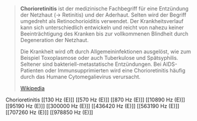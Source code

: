 > **Chorioretinitis** ist der medizinische Fachbegriff für eine Entzündung der Netzhaut (→ Retinitis) und der Aderhaut. Selten wird der Begriff umgedreht als Retinochorioiditis verwendet. Der Krankheitsverlauf kann sich unterschiedlich entwickeln und reicht von nahezu keiner Beeinträchtigung des Kranken bis zur vollkommenen Blindheit durch Degeneration der Netzhaut.
>
> Die Krankheit wird oft durch Allgemeininfektionen ausgelöst, wie zum Beispiel Toxoplasmose oder auch Tuberkulose und Spätsyphilis. Seltener sind bakteriell-metastatische Entzündungen. Bei AIDS-Patienten oder Immunsupprimierten wird eine Chorioretinitis häufig durch das Humane Cytomegalievirus verursacht.
>
> [Wikipedia](https://de.wikipedia.org/wiki/Chorioretinitis)

Chorioretinitis
[[130 Hz (E)]]
[[570 Hz (E)]]
[[870 Hz (E)]]
[[10890 Hz (E)]]
[[95190 Hz (E)]]
[[300000 Hz (E)]]
[[436420 Hz (E)]]
[[563190 Hz (E)]]
[[707260 Hz (E)]]
[[978850 Hz (E)]]